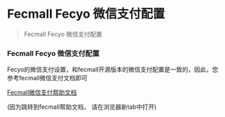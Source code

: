 Fecmall Fecyo 微信支付配置
===============

> Fecmall Fecyo 微信支付配置


### Fecmall Fecyo 微信支付配置


Fecyo的微信支付设置，和fecmall开源版本的微信支付配置是一致的，因此，您参考fecmall微信支付文档即可


[Fecmall微信支付帮助文档](http://www.fecmall.com/doc/fecshop-guide/instructions/cn-2.0/guide-fecmall_payment_wx_method.html)

(因为跳转到fecmall帮助文档， 请在浏览器新tab中打开)


















